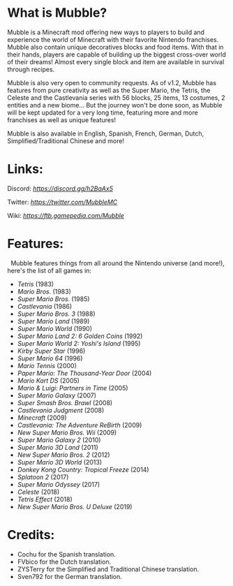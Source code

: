# What is Mubble?
Mubble is a Minecraft mod offering new ways to players to build and experience the world of Minecraft with their favorite Nintendo franchises. Mubble also contain unique decoratives blocks and food items. With that in their hands, players are capable of building up the biggest cross-over world of their dreams! Almost every single block and item are available in survival through recipes.

Mubble is also very open to community requests. As of v1.2, Mubble has features from pure creativity as well as the Super Mario, the Tetris, the Celeste and the Castlevania series with 56 blocks, 25 items, 13 costumes, 2 entities and a new biome... But the journey won't be done soon, as Mubble will be kept updated for a very long time, featuring more and more franchises as well as unique features!

Mubble is also available in English, Spanish, French, German, Dutch, Simplified/Traditional Chinese and more!

# Links:
Discord: *https://discord.gg/h2BaAx5*

Twitter: *https://twitter.com/MubbleMC*

Wiki: *https://ftb.gamepedia.com/Mubble*

# Features:
  Mubble features things from all around the Nintendo universe (and more!), here's the list of all games in:
* *Tetris* (1983)
* *Mario Bros.* (1983)
* *Super Mario Bros.* (1985)
* *Castlevania* (1986)
* *Super Mario Bros. 3* (1988)
* *Super Mario Land* (1989)
* *Super Mario World* (1990)
* *Super Mario Land 2: 6 Golden Coins* (1992)
* *Super Mario World 2: Yoshi's Island* (1995)
* *Kirby Super Star* (1996)
* *Super Mario 64* (1996)
* *Mario Tennis* (2000)
* *Paper Mario: The Thousand-Year Door* (2004)
* *Mario Kart DS* (2005)
* *Mario & Luigi: Partners in Time* (2005)
* *Super Mario Galaxy* (2007)
* *Super Smash Bros. Brawl* (2008)
* *Castlevania Judgment* (2008)
* *Minecraft* (2009)
* *Castlevania: The Adventure ReBirth* (2009)
* *New Super Mario Bros. Wii* (2009)
* *Super Mario Galaxy 2* (2010)
* *Super Mario 3D Land* (2011)
* *New Super Mario Bros. 2* (2012)
* *Super Mario 3D World* (2013)
* *Donkey Kong Country: Tropical Freeze* (2014)
* *Splatoon 2* (2017)
* *Super Mario Odyssey* (2017)
* *Celeste* (2018)
* *Tetris Effect* (2018)
* *New Super Mario Bros. U Deluxe* (2019)

# Credits:
* Cochu for the Spanish translation.
* FVbico for the Dutch translation.
* ZYSTerry for the Simplified and Traditional Chinese translation.
* Sven792 for the German translation.
